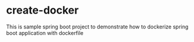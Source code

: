 # create-docker
This is sample spring boot project to demonstrate how to dockerize spring boot application with dockerfile 
